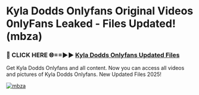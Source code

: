 # Kyla Dodds Onlyfans Original Videos 0nlyFans Leaked - Files Updated! (mbza)

<h3>🔴 CLICK HERE 🌐==►► <a href="https://tinyurl.com/2jnfzry5" rel="nofollow">Kyla Dodds Onlyfans Updated Files</a></h3>

Get Kyla Dodds Onlyfans and all content. Now you can access all videos and pictures of Kyla Dodds Onlyfans. New Updated Files 2025!

[![mbza](https://i.imgur.com/GyGTBgg.gif)](https://tinyurl.com/2jnfzry5)
